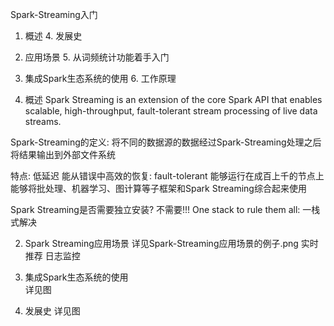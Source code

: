 Spark-Streaming入门

1. 概述                                4. 发展史
2. 应用场景                            5. 从词频统计功能着手入门
3. 集成Spark生态系统的使用             6. 工作原理



1. 概述
    Spark Streaming is an extension of the core Spark API that enables scalable, high-throughput, fault-tolerant stream processing of live data streams.

Spark-Streaming的定义:
    将不同的数据源的数据经过Spark-Streaming处理之后将结果输出到外部文件系统


特点: 
    低延迟
    能从错误中高效的恢复: fault-tolerant
    能够运行在成百上千的节点上
    能够将批处理、机器学习、图计算等子框架和Spark Streaming综合起来使用


Spark Streaming是否需要独立安装?
    不需要!!!
    One stack to rule them all:  一栈式解决




2. Spark Streaming应用场景
    详见Spark-Streaming应用场景的例子.png
    实时推荐
    日志监控



3. 集成Spark生态系统的使用  
   详见图



4. 发展史
   详见图







